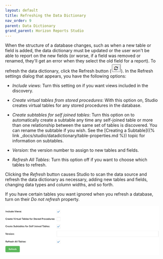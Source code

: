 ```yaml
---
layout: default
title: Refreshing the Data Dictionary
nav_order: 9
parent: Data Dictionary
grand_parent: Horizon Reports Studio
---
```


When the structure of a database changes, such as when a new table or field is added, the data dictionary must be updated or the user won't be able to report on the new fields (or worse, if a field was removed or renamed, they'll get an error when they select the old field for a report). To refresh the data dictionary, click the Refresh button (![](/assets/images/refresh.png)). In the Refresh settings dialog that appears, you have the following options:

* *Include views*: Turn this setting on if you want views included in the discovery.

* *Create virtual tables from stored procedures*: With this option on, Studio creates virtual tables for any stored procedures in the database. 

* *Create subtables for self joined tables*: Turn this option on to automatically create a subtable any time any self-joined table or more than one relationship between the same set of tables is discovered. You can rename the subtable if you wish. See the [Creating a Subtable]({% link _docs/studio/datadictionary/table-properties.md %}) topic for information on subtables.

* *Version*: the version number to assign to new tables and fields.

* *Refresh All Tables*: Turn this option off if you want to choose which tables to refresh. 

Clicking the *Refresh* button causes Studio to scan the data source and refresh the data dictionary as necessary, adding new tables and fields, changing data types and column widths, and so forth.

If you have certain tables you want ignored when you refresh a database, turn on their *Do not refresh* property.

![](/assets/images/refreshdialog.png)
